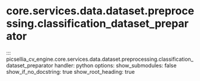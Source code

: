 # core.services.data.dataset.preprocessing.classification_dataset_preparator

::: picsellia_cv_engine.core.services.data.dataset.preprocessing.classification_dataset_preparator
    handler: python
    options:
        show_submodules: false
        show_if_no_docstring: true
        show_root_heading: true
